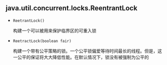 ## java.util.concurrent.locks.ReentrantLock

* `ReetrantLock()`

  构建一个可以被用来保护临界区的可重入锁

* `ReetractLock(boolean fair)`

  构建一个带有公平策略的锁。一个公平锁偏爱等待时间最长的线程。但是，这一公平的保证将大大降低性能。在默认情况下，锁没有被强制为公平的